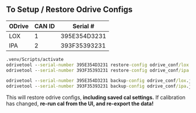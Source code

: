 ## To Setup / Restore Odrive Configs

| ODrive | CAN ID | Serial #     |
| ------ | ------ | ------------ |
| LOX    | 1      | 395E354D3231 |
| IPA    | 2      | 393F35393231 |

```cmd
.venv/Scripts/activate
odrivetool --serial-number 395E354D3231 restore-config odrive_conf/lox.json
odrivetool --serial-number 393F35393231 restore-config odrive_conf/ipa.json

odrivetool --serial-number 395E354D3231 backup-config odrive_conf/lox.json
odrivetool --serial-number 393F35393231 backup-config odrive_conf/ipa.json
```

This will restore odrive configs, **including saved cal settings.**
If calibration has changed, **re-run cal from the UI, and re-export the data!**